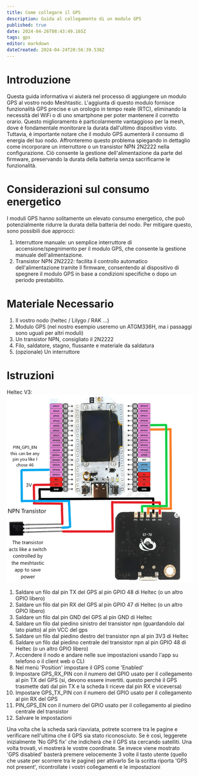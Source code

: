 ```yaml
---
title: Come collegare il GPS
description: Guida al collegamento di un modulo GPS
published: true
date: 2024-04-26T08:43:49.165Z
tags: gps
editor: markdown
dateCreated: 2024-04-24T20:56:39.538Z
---
```


# Introduzione
 Questa guida informativa vi aiuterà nel processo di aggiungere un modulo GPS al vostro nodo Meshtastic. L'aggiunta di questo modulo fornisce funzionalità GPS precise e un orologio in tempo reale (RTC), eliminando la necessità del WiFi o di uno smartphone per poter mantenere il corretto orario. Questo miglioramento è particolarmente vantaggioso per la mesh, dove è fondamentale monitorare la durata dall'ultimo dispositivo visto. Tuttavia, è importante notare che il modulo GPS aumenterà il consumo di energia del tuo nodo. Affronteremo questo problema spiegando in dettaglio come incorporare un interruttore o un transistor NPN 2N2222 nella configurazione. Ciò consente la gestione dell'alimentazione da parte del firmware, preservando la durata della batteria senza sacrificarne le funzionalità.
 # Considerazioni sul consumo energetico
I moduli GPS hanno solitamente un elevato consumo energetico, che può potenzialmente ridurre la durata della batteria del nodo. Per mitigare questo, sono possibili due approcci:

1. Interruttore manuale: un semplice interruttore di accensione/spegnimento per il modulo GPS, che consente la gestione manuale dell'alimentazione.
2. Transistor NPN 2N2222: facilita il controllo automatico dell'alimentazione tramite il firmware, consentendo al dispositivo di spegnere il modulo GPS in base a condizioni specifiche o dopo un periodo prestabilito.

# Materiale Necessario
1. Il vostro nodo (heltec / Lilygo / RAK ...)
2. Modulo GPS (nel nostro esempio useremo un ATGM336H, ma i passaggi sono uguali per altri moduli) 
3. Un transistor NPN, consigliato il 2N2222
4. Filo, saldatore, stagno, flussante e materiale da saldatura
5. (opzionale) Un interruttore

# Istruzioni
Heltec V3:
![schema_collegamento.webp](/hardware/gps/schema_collegamento.webp)
1. Saldare un filo dal pin TX del GPS al pin GPIO 48 di Heltec (o un altro GPIO libero)
2. Saldare un filo dal pin RX del GPS al pin GPIO 47 di Heltec (o un altro GPIO libero)
3. Saldare un filo dal pin GND del GPS al pin GND di Heltec
4. Saldare un filo dal piedino sinistro del transistor npn (guardandolo dal lato piatto) al pin VCC del gps
5. Saldare un filo dal piedino destro del transistor npn al pin 3V3 di Heltec
6. Saldare un filo dal piedino centrale del transistor npn al pin GPIO 48 di Heltec (o un altro GPIO libero)
7. Accendere il nodo e andare nelle sue impostazioni usando l'app su telefono o il client web o CLI
8. Nel menù 'Position' impostare il GPS come 'Enabled'
9. Impostare GPS_RX_PIN con il numero del GPIO usato per il collegamento al pin TX del GPS (si, devono essere invertiti. questo perchè il GPS trasmette dati dal pin TX e la scheda li riceve dal pin RX e viceversa)
10. Impostare GPS_TX_PIN con il numero del GPIO usato per il collegamento al pin RX del GPS
11. PIN_GPS_EN con il numero del GPIO usato per il collegamento al piedino centrale del transistor
12. Salvare le impostazioni

Una volta che la scheda sarà riavviata, potrete scorrere tra le pagine e verificare nell'ultima che il GPS sia stato riconosciuto. Se è così, leggerete inizialmente 'No GPS fix' che indicherà che il GPS sta cercando satelliti. Una volta trovati, vi mostrerà le vostre coordinate.
Se invece viene mostrato 'GPS disabled' basterà premere velocemente 3 volte il tasto utente (quello che usate per scorrere tra le pagine) per attivarlo
Se la scritta riporta 'GPS not present', ricontrollate i vostri collegamenti e le impostazioni
